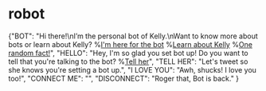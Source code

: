 # robot 
  {"BOT": "Hi there!\nI’m the personal bot of Kelly.\nWant to know more about bots or learn about Kelly? %[I'm here for the bot](postback:here_for_the_bot) %[Learn about Kelly](postback:learn_about_Kelly) %[One random fact!](postback:random_fact)",
    "HELLO": "Hey, I'm so glad you set bot up! Do you want to tell that you're talking to the bot? %[Tell her](postback:twitter)",
    "TELL HER": "Let's tweet so she knows you're setting a bot up.",
    "I LOVE YOU": "Awh, shucks! I love you too!",
    "CONNECT ME": "",
    "DISCONNECT": "Roger that, Bot is back."
}
